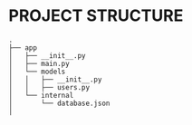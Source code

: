 # PROJECT STRUCTURE

```
.
├── app
│   ├── __init__.py
│   ├── main.py
│   └── models
│   │   ├── __init__.py
│   │   ├── users.py
│   └── internal
│       └── database.json
│
```
